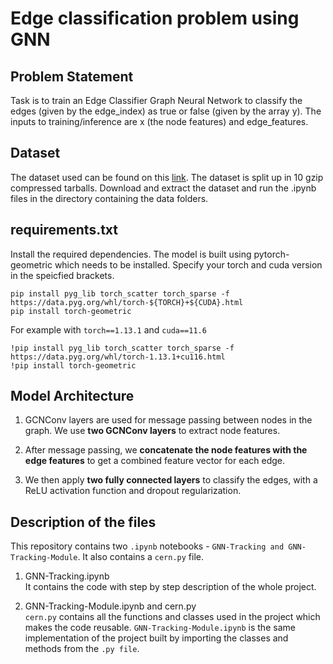 # Edge classification problem using GNN

## Problem Statement

Task is to train an Edge Classifier Graph Neural Network to classify the edges (given by the edge_index) as true or false (given by the array y). The inputs to training/inference are x (the node features) and edge_features.

## Dataset

The dataset used can be found on this [link](https://cernbox.cern.ch/s/YQxujEYrVFFpylN]). The dataset is split up in 10 gzip compressed tarballs. Download and extract the dataset and run the .ipynb files in the directory containing the data folders.

## requirements.txt

Install the required dependencies. The model is built using pytorch-geometric which needs to be installed. Specify your torch and cuda version in the speicfied brackets.

```pip
pip install pyg_lib torch_scatter torch_sparse -f https://data.pyg.org/whl/torch-${TORCH}+${CUDA}.html 
pip install torch-geometric
```

For example with ```torch==1.13.1``` and ```cuda==11.6```

```pip
!pip install pyg_lib torch_scatter torch_sparse -f https://data.pyg.org/whl/torch-1.13.1+cu116.html
!pip install torch-geometric
```

## Model Architecture

1. GCNConv layers are used for message passing between nodes in the graph. We use **two GCNConv layers** to extract node features.

2. After message passing, we **concatenate the node features with the edge features** to get a combined feature vector for each edge.

3. We then apply **two fully connected layers** to classify the edges, with a ReLU activation function and dropout regularization.

## Description of the files

This repository contains two ```.ipynb``` notebooks - ```GNN-Tracking and GNN-Tracking-Module```. It also contains a ```cern.py``` file.

1. GNN-Tracking.ipynb <br>
It contains the code with step by step description of the whole project.

2. GNN-Tracking-Module.ipynb and cern.py <br>
```cern.py``` contains all the functions and classes used in the project which makes the code reusable. ```GNN-Tracking-Module.ipynb``` is the same implementation of the project built by importing the classes and methods from the ```.py file```.

